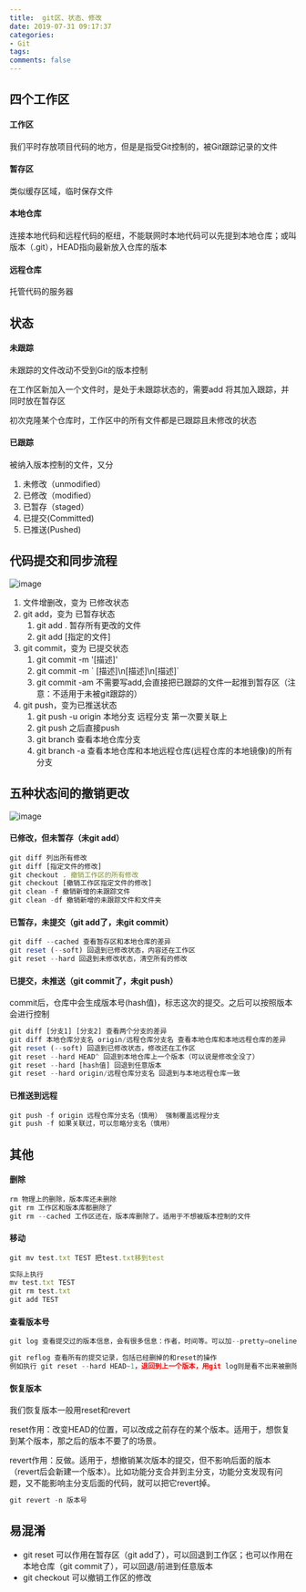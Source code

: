 ```yaml
---
title:  git区、状态、修改
date: 2019-07-31 09:17:37
categories:
- Git
tags:
comments: false
---
```


## 四个工作区
#### 工作区
我们平时存放项目代码的地方，但是是指受Git控制的，被Git跟踪记录的文件

#### 暂存区
类似缓存区域，临时保存文件

#### 本地仓库
连接本地代码和远程代码的枢纽，不能联网时本地代码可以先提到本地仓库；或叫版本（.git），HEAD指向最新放入仓库的版本

#### 远程仓库
托管代码的服务器

## 状态
#### 未跟踪
未跟踪的文件改动不受到Git的版本控制

在工作区新加入一个文件时，是处于未跟踪状态的，需要add 将其加入跟踪，并同时放在暂存区

初次克隆某个仓库时，工作区中的所有文件都是已跟踪且未修改的状态

#### 已跟踪
被纳入版本控制的文件，又分
1. 未修改（unmodified）
1. 已修改（modified）
1. 已暂存（staged）
1. 已提交(Committed)
1. 已推送(Pushed)

## 代码提交和同步流程
![image](https://s11.mogucdn.com/mlcdn/c45406/190731_4j8i0gi2ijj9bclbja540896lae54_798x388.png)
1. 文件增删改，变为 已修改状态
1. git add，变为 已暂存状态
    1. git add . 暂存所有更改的文件
    1. git add [指定的文件]
1. git commit，变为 已提交状态
    1. git commit -m '[描述]'
    1. git commit -m \` [描述]\n[描述]\n[描述]\`
    2. git commit -am 不需要写add,会直接把已跟踪的文件一起推到暂存区（注意：不适用于未被git跟踪的）
1. git push，变为已推送状态
    1. git push -u origin 本地分支 远程分支 第一次要关联上
    1. git push 之后直接push
    1. git branch 查看本地仓库分支
    1. git branch -a  查看本地仓库和本地远程仓库(远程仓库的本地镜像)的所有分支

## 五种状态间的撤销更改
![image](https://s11.mogucdn.com/mlcdn/c45406/190731_37a9def9c890ceca88kh1d7501fd3_787x412.png)
#### 已修改，但未暂存（未git add）

```javascript
git diff 列出所有修改
git diff [指定文件的修改]
git checkout . 撤销工作区的所有修改
git checkout [撤销工作区指定文件的修改]
git clean -f 撤销新增的未跟踪文件
git clean -df 撤销新增的未跟踪文件和文件夹
```

#### 已暂存，未提交（git add了，未git commit）

```javascript
git diff --cached 查看暂存区和本地仓库的差异
git reset (--soft) 回退到已修改状态，内容还在工作区
git reset --hard 回退到未修改状态，清空所有的修改
```

#### 已提交，未推送（git commit了，未git push）
commit后，仓库中会生成版本号(hash值)，标志这次的提交。之后可以按照版本会进行控制

```javascript
git diff [分支1] [分支2] 查看两个分支的差异
git diff 本地仓库分支名 origin/远程仓库分支名 查看本地仓库和本地远程仓库的差异
git reset (--soft) 回退到已修改状态，修改还在工作区
git reset --hard HEAD^ 回退到本地仓库上一个版本（可以说是修改全没了）
git reset --hard [hash值] 回退到任意版本
git reset --hard origin/远程仓库分支名 回退到与本地远程仓库一致
```

#### 已推送到远程

```javascript
git push -f origin 远程仓库分支名（慎用） 强制覆盖远程分支
git push -f 如果关联过，可以忽略分支名（慎用）
```

## 其他

#### 删除

```javascript
rm 物理上的删除，版本库还未删除
git rm 工作区和版本库都删除了
git rm --cached 工作区还在，版本库删除了。适用于不想被版本控制的文件
```


#### 移动

```javascript
git mv test.txt TEST 把test.txt移到test

实际上执行
mv test.txt TEST
git rm test.txt 
git add TEST
```


#### 查看版本号

```javascript
git log 查看提交过的版本信息，会有很多信息：作者，时间等。可以加--pretty=oneline，只会显示版本号和commit的内容

git reflog 查看所有的提交记录，包括已经删掉的和reset的操作
例如执行 git reset --hard HEAD~1，退回到上一个版本，用git log则是看不出来被删除的commitid，用git reflog则可以看到被删除的commitid，我们就可以买后悔药，恢复到被删除的那个版本
```

#### 恢复版本
我们恢复版本一般用reset和revert

reset作用：改变HEAD的位置，可以改成之前存在的某个版本。适用于，想恢复到某个版本，那之后的版本不要了的场景。

revert作用：反做。适用于，想撤销某次版本的提交，但不影响后面的版本（revert后会新建一个版本）。比如功能分支合并到主分支，功能分支发现有问题，又不能影响主分支后面的代码，就可以把它revert掉。

```javascript
git revert -n 版本号
```


## 易混淆
- git reset 可以作用在暂存区（git add了），可以回退到工作区；也可以作用在本地仓库（git commit了），可以回退/前进到任意版本
- git checkout 可以撤销工作区的修改